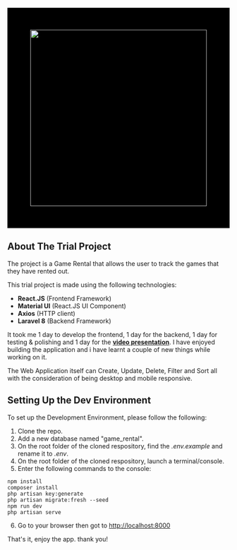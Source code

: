 <p align="center" style="background-color: black; padding:50px"><a href="https://www.cell5.co.uk" target="_blank"><img src="https://www.cell5.co.uk/logo-white.de5d94e5.svg" width="400"></a>

## About The Trial Project

The project is a Game Rental that allows the user to track the games that they have rented out.

This trial project is made using the following technologies:
- **React.JS** (Frontend Framework)
- **Material UI** (React.JS UI Component)
- **Axios** (HTTP client)
- **Laravel 8** (Backend Framework)

It took me 1 day to develop the frontend, 1 day for the backend, 1 day for testing & polishing and 1 day for the **[video presentation](https://youtu.be/ZY5dWY9H6hg)**. I have enjoyed building the application and i have learnt a couple of new things while working on it.

The Web Application itself can Create, Update, Delete, Filter and Sort all with the consideration of being desktop and mobile responsive.

## Setting Up the Dev Environment

To set up the Development Environment, please follow the following:

1. Clone the repo.
2. Add a new database named "game_rental".
3. On the root folder of the cloned respository, find the *.env.example* and rename it to *.env*.
4. On the root folder of the cloned respository, launch a terminal/console.
5. Enter the following commands to the console:
```
npm install
composer install
php artisan key:generate
php artisan migrate:fresh --seed
npm run dev
php artisan serve
```
6. Go to your browser then got to [http://localhost:8000](http://localhost:8000)

That's it, enjoy the app. thank you!
